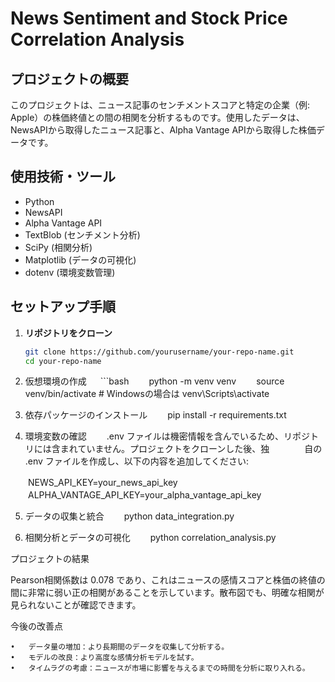 # News Sentiment and Stock Price Correlation Analysis

## プロジェクトの概要
このプロジェクトは、ニュース記事のセンチメントスコアと特定の企業（例: Apple）の株価終値との間の相関を分析するものです。使用したデータは、NewsAPIから取得したニュース記事と、Alpha Vantage APIから取得した株価データです。

## 使用技術・ツール
- Python
- NewsAPI
- Alpha Vantage API
- TextBlob (センチメント分析)
- SciPy (相関分析)
- Matplotlib (データの可視化)
- dotenv (環境変数管理)

## セットアップ手順

1. **リポジトリをクローン**
   ```bash
   git clone https://github.com/yourusername/your-repo-name.git
   cd your-repo-name

2.	仮想環境の作成
　 ```bash
　　python -m venv venv
　　source venv/bin/activate  # Windowsの場合は venv\Scripts\activate

3.	依存パッケージのインストール
　　pip install -r requirements.txt

4.	環境変数の確認
　　.env ファイルは機密情報を含んでいるため、リポジトリには含まれていません。プロジェクトをクローンした後、独　　　　自の .env ファイルを作成し、以下の内容を追加してください:

　　NEWS_API_KEY=your_news_api_key
　　ALPHA_VANTAGE_API_KEY=your_alpha_vantage_api_key

5.	データの収集と統合
　　python data_integration.py

6.	相関分析とデータの可視化
　　python correlation_analysis.py


プロジェクトの結果

Pearson相関係数は 0.078 であり、これはニュースの感情スコアと株価の終値の間に非常に弱い正の相関があることを示しています。散布図でも、明確な相関が見られないことが確認できます。

今後の改善点

	•	データ量の増加：より長期間のデータを収集して分析する。
	•	モデルの改良：より高度な感情分析モデルを試す。
	•	タイムラグの考慮：ニュースが市場に影響を与えるまでの時間を分析に取り入れる。

